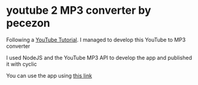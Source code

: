 # youtube 2 MP3 converter by pecezon
Following a [YouTube Tutorial](https://youtube.com/playlist?list=PLtMugc7g4Gaq1FdZMF3BUTQPxVxYQP_Ls&si=ARWhK-v2NOKyYvm4). I managed to develop this YouTube to MP3 converter

I used NodeJS and the YouTube MP3 API to develop the app and published it with cyclic

You can use the app using [this link](https://courageous-wetsuit-newt.cyclic.app)

